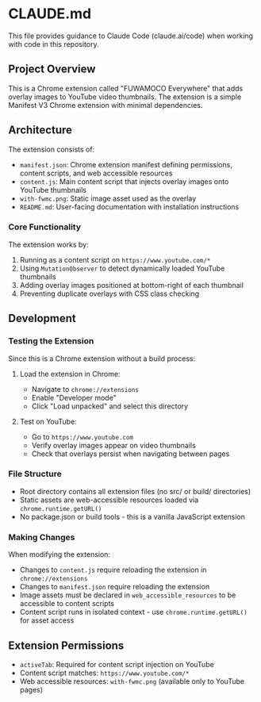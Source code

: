 # CLAUDE.md

This file provides guidance to Claude Code (claude.ai/code) when working with code in this repository.

## Project Overview

This is a Chrome extension called "FUWAMOCO Everywhere" that adds overlay images to YouTube video thumbnails. The extension is a simple Manifest V3 Chrome extension with minimal dependencies.

## Architecture

The extension consists of:
- `manifest.json`: Chrome extension manifest defining permissions, content scripts, and web accessible resources
- `content.js`: Main content script that injects overlay images onto YouTube thumbnails
- `with-fwmc.png`: Static image asset used as the overlay
- `README.md`: User-facing documentation with installation instructions

### Core Functionality

The extension works by:
1. Running as a content script on `https://www.youtube.com/*`
2. Using `MutationObserver` to detect dynamically loaded YouTube thumbnails
3. Adding overlay images positioned at bottom-right of each thumbnail
4. Preventing duplicate overlays with CSS class checking

## Development

### Testing the Extension

Since this is a Chrome extension without a build process:

1. Load the extension in Chrome:
   - Navigate to `chrome://extensions`
   - Enable "Developer mode"
   - Click "Load unpacked" and select this directory

2. Test on YouTube:
   - Go to `https://www.youtube.com`
   - Verify overlay images appear on video thumbnails
   - Check that overlays persist when navigating between pages

### File Structure

- Root directory contains all extension files (no src/ or build/ directories)
- Static assets are web-accessible resources loaded via `chrome.runtime.getURL()`
- No package.json or build tools - this is a vanilla JavaScript extension

### Making Changes

When modifying the extension:
- Changes to `content.js` require reloading the extension in `chrome://extensions`
- Changes to `manifest.json` require reloading the extension
- Image assets must be declared in `web_accessible_resources` to be accessible to content scripts
- Content script runs in isolated context - use `chrome.runtime.getURL()` for asset access

## Extension Permissions

- `activeTab`: Required for content script injection on YouTube
- Content script matches: `https://www.youtube.com/*`
- Web accessible resources: `with-fwmc.png` (available only to YouTube pages)